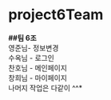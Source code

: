 # project6Team
**##팀 6조**  
영준님- 정보변경   
수옥님 - 로그인    
찬호님 - 메인페이지  
창희님 - 마이페이지   
나머지 작업은 다같이 ^^*

